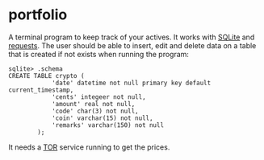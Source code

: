 # portfolio

A terminal program to keep track of your actives.
It works with [SQLite](https://sqlite.org) and [requests](https://pypi.org/project/requests/).
The user should be able to insert, edit and delete data on a table that is created if not exists when running the program:

```
sqlite> .schema
CREATE TABLE crypto (
            'date' datetime not null primary key default current_timestamp,
            'cents' integeer not null,
            'amount' real not null,
            'code' char(3) not null,
            'coin' varchar(15) not null,
            'remarks' varchar(150) not null
        );
```
It needs a [TOR](https://www.torproject.org) service running to get the prices.
